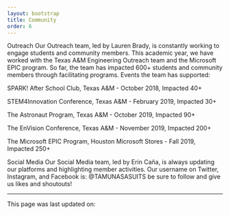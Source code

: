 ```yaml
---
layout: bootstrap
title: Community
order: 6
---
```


Outreach
Our Outreach team, led by Lauren Brady, is constantly working to engage students and community members. This academic year, we have worked with the Texas A&M Engineering Outreach team and the Microsoft EPIC program. So far, the team has impacted 600+ students and community members through facilitating programs. Events the team has supported:

 

SPARK! After School Club, Texas A&M - October 2018, Impacted 40+

STEM4Innovation Conference, Texas A&M - February 2019, Impacted 30+

The Astronaut Program, Texas A&M - October 2019, Impacted 90+

The EnVision Conference, Texas A&M - November 2019, Impacted 200+

The Microsoft EPIC Program, Houston Microsoft Stores - Fall 2019, Impacted 250+

Social Media
Our Social Media team, led by Erin Caña, is always updating our platforms and highlighting member activities. Our username on Twitter, Instagram, and Facebook is: @TAMUNASASUITS be sure to follow and give us likes and shoutouts!


<hr style="height:2px;border-width:0;color:gray;background-color:gray"> 
<p > This page was last updated on: </p>
<p id="demo"></p>

<script>
  var x = document.lastModified;
  document.getElementById("demo").innerHTML = x;
</script>